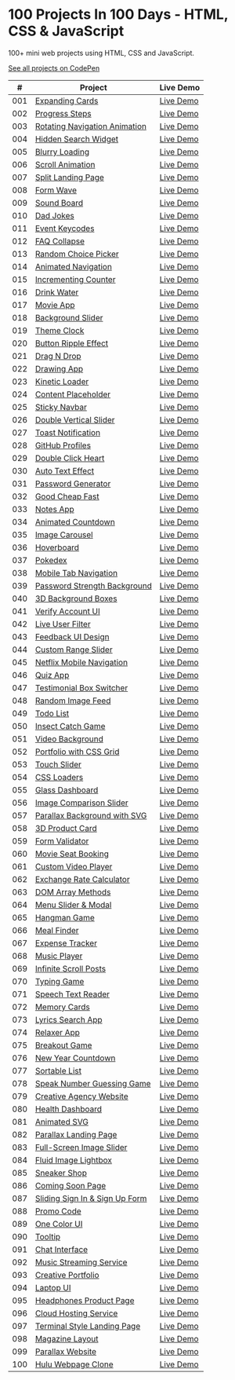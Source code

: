 # 100 Projects In 100 Days - HTML, CSS & JavaScript

100+ mini web projects using HTML, CSS and JavaScript.

[See all projects on CodePen](https://codepen.io/collection/DKLgmm?grid_type=grid&sort_by=item_created_at)

|  #  | Project                                                                                                                                  | Live Demo                                                |
| :-: | ---------------------------------------------------------------------------------------------------------------------------------------- | -------------------------------------------------------- |
| 001 | [Expanding Cards](https://github.com/solygambas/html-css-fifty-projects/tree/master/001-expanding%20cards)                               | [Live Demo](https://codepen.io/solygambas/full/qBaMWjE)  |
| 002 | [Progress Steps](https://github.com/solygambas/html-css-fifty-projects/tree/master/002-progress%20steps)                                 | [Live Demo](https://codepen.io/solygambas/full/VwKGzzg)  |
| 003 | [Rotating Navigation Animation](https://github.com/solygambas/html-css-fifty-projects/tree/master/003-rotating%20navigation)             | [Live Demo](https://codepen.io/solygambas/full/jOMvZqY)  |
| 004 | [Hidden Search Widget](https://github.com/solygambas/html-css-fifty-projects/tree/master/004-hidden%20search%20widget)                   | [Live Demo](https://codepen.io/solygambas/full/mdrzdPB)  |
| 005 | [Blurry Loading](https://github.com/solygambas/html-css-fifty-projects/tree/master/005-blurry%20loading)                                 | [Live Demo](https://codepen.io/solygambas/full/WNGaNgB)  |
| 006 | [Scroll Animation](https://github.com/solygambas/html-css-fifty-projects/tree/master/006-scroll%20animation)                             | [Live Demo](https://codepen.io/solygambas/full/JjRmoWL)  |
| 007 | [Split Landing Page](https://github.com/solygambas/html-css-fifty-projects/tree/master/007-split%20landing%20page)                       | [Live Demo](https://codepen.io/solygambas/full/KKgGdmY)  |
| 008 | [Form Wave](https://github.com/solygambas/html-css-fifty-projects/tree/master/008-form%20wave%20animation)                               | [Live Demo](https://codepen.io/solygambas/full/Exgdegm)  |
| 009 | [Sound Board](https://github.com/solygambas/html-css-fifty-projects/tree/master/009-sound%20board)                                       | [Live Demo](https://codepen.io/solygambas/full/oNzaPQa)  |
| 010 | [Dad Jokes](https://github.com/solygambas/html-css-fifty-projects/tree/master/010-dad%20jokes)                                           | [Live Demo](https://codepen.io/solygambas/full/gOwBQZK)  |
| 011 | [Event Keycodes](https://github.com/solygambas/html-css-fifty-projects/tree/master/011-event%20KeyCodes)                                 | [Live Demo](https://codepen.io/solygambas/full/zYKmypd)  |
| 012 | [FAQ Collapse](https://github.com/solygambas/html-css-fifty-projects/tree/master/012-FAQ%20collapse)                                     | [Live Demo](https://codepen.io/solygambas/full/ExgdqWm)  |
| 013 | [Random Choice Picker](https://github.com/solygambas/html-css-fifty-projects/tree/master/013-random%20choice%20picker)                   | [Live Demo](https://codepen.io/solygambas/full/eYdQgqN)  |
| 014 | [Animated Navigation](https://github.com/solygambas/html-css-fifty-projects/tree/master/014-animated%20navigation)                       | [Live Demo](https://codepen.io/solygambas/full/KKgrWGz)  |
| 015 | [Incrementing Counter](https://github.com/solygambas/html-css-fifty-projects/tree/master/015-incrementing%20counter)                     | [Live Demo](https://codepen.io/solygambas/full/qBaQmeW)  |
| 016 | [Drink Water](https://github.com/solygambas/html-css-fifty-projects/tree/master/016-drink%20water)                                       | [Live Demo](https://codepen.io/solygambas/full/yLaQoJy)  |
| 017 | [Movie App](https://github.com/solygambas/html-css-fifty-projects/tree/master/017-movie%20app)                                           | [Live Demo](https://codepen.io/solygambas/full/mdrabXd)  |
| 018 | [Background Slider](https://github.com/solygambas/html-css-fifty-projects/tree/master/018-background%20slider)                           | [Live Demo](https://codepen.io/solygambas/full/OJRrVbJ)  |
| 019 | [Theme Clock](https://github.com/solygambas/html-css-fifty-projects/tree/master/019-theme%20clock)                                       | [Live Demo](https://codepen.io/solygambas/full/MWjZrZy)  |
| 020 | [Button Ripple Effect](https://github.com/solygambas/html-css-fifty-projects/tree/master/020-button%20ripple%20effect)                   | [Live Demo](https://codepen.io/solygambas/full/oNzJdWw)  |
| 021 | [Drag N Drop](https://github.com/solygambas/html-css-fifty-projects/tree/master/021-drag%20n%20drop)                                     | [Live Demo](https://codepen.io/solygambas/full/RwGEyme)  |
| 022 | [Drawing App](https://github.com/solygambas/html-css-fifty-projects/tree/master/022-drawing%20app)                                       | [Live Demo](https://codepen.io/solygambas/full/wvzREMx)  |
| 023 | [Kinetic Loader](https://github.com/solygambas/html-css-fifty-projects/tree/master/023-kinetic%20loader)                                 | [Live Demo](https://codepen.io/solygambas/full/JjRwVLW)  |
| 024 | [Content Placeholder](https://github.com/solygambas/html-css-fifty-projects/tree/master/024-content%20placeholder)                       | [Live Demo](https://codepen.io/solygambas/full/ExgGzaX)  |
| 025 | [Sticky Navbar](https://github.com/solygambas/html-css-fifty-projects/tree/master/025-sticky%20navigation)                               | [Live Demo](https://codepen.io/solygambas/full/VwKqJmw/) |
| 026 | [Double Vertical Slider](https://github.com/solygambas/html-css-fifty-projects/tree/master/026-double%20vertical%20slider)               | [Live Demo](https://codepen.io/solygambas/full/wvzNwqB)  |
| 027 | [Toast Notification](https://github.com/solygambas/html-css-fifty-projects/tree/master/027-toast%20notification)                         | [Live Demo](https://codepen.io/solygambas/full/YzGBNgW)  |
| 028 | [GitHub Profiles](https://github.com/solygambas/html-css-fifty-projects/tree/master/028-github%20profiles)                               | [Live Demo](https://codepen.io/solygambas/full/GRjzmVR)  |
| 029 | [Double Click Heart](https://github.com/solygambas/html-css-fifty-projects/tree/master/029-double%20click%20heart)                       | [Live Demo](https://codepen.io/solygambas/full/XWjOaOK)  |
| 030 | [Auto Text Effect](https://github.com/solygambas/html-css-fifty-projects/tree/master/030-auto%20text%20effect)                           | [Live Demo](https://codepen.io/solygambas/full/JjRxrbM)  |
| 031 | [Password Generator](https://github.com/solygambas/html-css-fifty-projects/tree/master/031-password%20generator)                         | [Live Demo](https://codepen.io/solygambas/full/rNMRvWb)  |
| 032 | [Good Cheap Fast](https://github.com/solygambas/html-css-fifty-projects/tree/master/032-good%20cheap%20fast)                             | [Live Demo](https://codepen.io/solygambas/full/QWKoxwP)  |
| 033 | [Notes App](https://github.com/solygambas/html-css-fifty-projects/tree/master/033-notes%20app)                                           | [Live Demo](https://codepen.io/solygambas/full/qBavQog)  |
| 034 | [Animated Countdown](https://github.com/solygambas/html-css-fifty-projects/tree/master/034-animated%20countdown)                         | [Live Demo](https://codepen.io/solygambas/full/vYXPbYW)  |
| 035 | [Image Carousel](https://github.com/solygambas/html-css-fifty-projects/tree/master/035-image%20carousel)                                 | [Live Demo](https://codepen.io/solygambas/full/zYKbQZK)  |
| 036 | [Hoverboard](https://github.com/solygambas/html-css-fifty-projects/tree/master/036-hoverboard)                                           | [Live Demo](https://codepen.io/solygambas/full/OJRqYKK)  |
| 037 | [Pokedex](https://github.com/solygambas/html-css-fifty-projects/tree/master/037-pokedex)                                                 | [Live Demo](https://codepen.io/solygambas/full/gOwygyP)  |
| 038 | [Mobile Tab Navigation](https://github.com/solygambas/html-css-fifty-projects/tree/master/038-mobile%20tab%20navigation)                 | [Live Demo](https://codepen.io/solygambas/full/eYdoexM)  |
| 039 | [Password Strength Background](https://github.com/solygambas/html-css-fifty-projects/tree/master/039-password%20strength%20background)   | [Live Demo](https://codepen.io/solygambas/full/YzGMYzz)  |
| 040 | [3D Background Boxes](https://github.com/solygambas/html-css-fifty-projects/tree/master/040-3d%20boxes%20background)                     | [Live Demo](https://codepen.io/solygambas/full/zYKXpBe)  |
| 041 | [Verify Account UI](https://github.com/solygambas/html-css-fifty-projects/tree/master/041-verify%20account%20UI)                         | [Live Demo](https://codepen.io/solygambas/full/KKgYZWR)  |
| 042 | [Live User Filter](https://github.com/solygambas/html-css-fifty-projects/tree/master/042-live%20user%20filter)                           | [Live Demo](https://codepen.io/solygambas/full/OJRGzjg)  |
| 043 | [Feedback UI Design](https://github.com/solygambas/html-css-fifty-projects/tree/master/043-feedback%20UI%20design)                       | [Live Demo](https://codepen.io/solygambas/full/PoGgEOm)  |
| 044 | [Custom Range Slider](https://github.com/solygambas/html-css-fifty-projects/tree/master/044-custom%20range%20slider)                     | [Live Demo](https://codepen.io/solygambas/full/WNGBrjZ)  |
| 045 | [Netflix Mobile Navigation](https://github.com/solygambas/html-css-fifty-projects/tree/master/045-netflix%20mobile%20navigation)         | [Live Demo](https://codepen.io/solygambas/full/NWRVxgv)  |
| 046 | [Quiz App](https://github.com/solygambas/html-css-fifty-projects/tree/master/046-quiz%20app)                                             | [Live Demo](https://codepen.io/solygambas/full/PoGvZEW)  |
| 047 | [Testimonial Box Switcher](https://github.com/solygambas/html-css-fifty-projects/tree/master/047-testimonial%20box%20switcher)           | [Live Demo](https://codepen.io/solygambas/full/ExgzPRz)  |
| 048 | [Random Image Feed](https://github.com/solygambas/html-css-fifty-projects/tree/master/048-random%20image%20generator)                    | [Live Demo](https://codepen.io/solygambas/full/eYdaJQx)  |
| 049 | [Todo List](https://github.com/solygambas/html-css-fifty-projects/tree/master/049-todo%20list)                                           | [Live Demo](https://codepen.io/solygambas/full/eYdaJoo)  |
| 050 | [Insect Catch Game](https://github.com/solygambas/html-css-fifty-projects/tree/master/050-insect%20catch%20game)                         | [Live Demo](https://codepen.io/solygambas/full/oNzRbKx)  |
| 051 | [Video Background](https://github.com/solygambas/html-css-fifty-projects/tree/master/051-video%20background)                             | [Live Demo](https://codepen.io/solygambas/full/oNYNLwL)  |
| 052 | [Portfolio with CSS Grid](https://github.com/solygambas/html-css-fifty-projects/tree/master/052-portfolio%20grid)                        | [Live Demo](https://codepen.io/solygambas/full/MWbKzzO)  |
| 053 | [Touch Slider](https://github.com/solygambas/html-css-fifty-projects/tree/master/053-touch%20slider)                                     | [Live Demo](https://codepen.io/solygambas/full/QWGEyLK)  |
| 054 | [CSS Loaders](https://github.com/solygambas/html-css-fifty-projects/tree/master/054-css%20loaders)                                       | [Live Demo](https://codepen.io/solygambas/full/QWGdgaZ)  |
| 055 | [Glass Dashboard](https://github.com/solygambas/html-css-fifty-projects/tree/master/055-glass%20dashboard)                               | [Live Demo](https://codepen.io/solygambas/full/oNYpQMo)  |
| 056 | [Image Comparison Slider](https://github.com/solygambas/html-css-fifty-projects/tree/master/056-image%20comparison%20slider)             | [Live Demo](https://codepen.io/solygambas/full/RwoMLYW)  |
| 057 | [Parallax Background with SVG](https://github.com/solygambas/html-css-fifty-projects/tree/master/057-parallax%20background%20svg)        | [Live Demo](https://codepen.io/solygambas/full/vYyjjbz)  |
| 058 | [3D Product Card](https://github.com/solygambas/html-css-fifty-projects/tree/master/058-3D%20product%20card)                             | [Live Demo](https://codepen.io/solygambas/full/wvoXWPq)  |
| 059 | [Form Validator](https://github.com/solygambas/html-css-fifty-projects/tree/master/059-form%20validator)                                 | [Live Demo](https://codepen.io/solygambas/full/MWbPJjb)  |
| 060 | [Movie Seat Booking](https://github.com/solygambas/html-css-fifty-projects/tree/master/060-movie%20seat%20booking)                       | [Live Demo](https://codepen.io/solygambas/full/xxRQEOy)  |
| 061 | [Custom Video Player](https://github.com/solygambas/html-css-fifty-projects/tree/master/061-custom%20video%20player)                     | [Live Demo](https://codepen.io/solygambas/full/mdOQadY)  |
| 062 | [Exchange Rate Calculator](https://github.com/solygambas/html-css-fifty-projects/tree/master/062-exchange%20rate%20calculator)           | [Live Demo](https://codepen.io/solygambas/full/abBPJBG)  |
| 063 | [DOM Array Methods](https://github.com/solygambas/html-css-fifty-projects/tree/master/063-DOM%20array%20methods)                         | [Live Demo](https://codepen.io/solygambas/full/NWbeXYR)  |
| 064 | [Menu Slider & Modal](https://github.com/solygambas/html-css-fifty-projects/tree/master/064-menu%20slider%20modal)                       | [Live Demo](https://codepen.io/solygambas/full/MWbLeKd)  |
| 065 | [Hangman Game](https://github.com/solygambas/html-css-fifty-projects/tree/master/065-hangman%20game)                                     | [Live Demo](https://codepen.io/solygambas/full/MWbLEYr)  |
| 066 | [Meal Finder](https://github.com/solygambas/html-css-fifty-projects/tree/master/066-meal%20finder)                                       | [Live Demo](https://codepen.io/solygambas/full/dyOagYE)  |
| 067 | [Expense Tracker](https://github.com/solygambas/html-css-fifty-projects/tree/master/067-expense%20tracker)                               | [Live Demo](https://codepen.io/solygambas/full/OJbqyro)  |
| 068 | [Music Player](https://github.com/solygambas/html-css-fifty-projects/tree/master/068-music%20player)                                     | [Live Demo](https://codepen.io/solygambas/full/LYbaZNG)  |
| 069 | [Infinite Scroll Posts](https://github.com/solygambas/html-css-fifty-projects/tree/master/069-infinite%20scroll%20posts)                 | [Live Demo](https://codepen.io/solygambas/full/qBqvyEB)  |
| 070 | [Typing Game](https://github.com/solygambas/html-css-fifty-projects/tree/master/070-typing%20game)                                       | [Live Demo](https://codepen.io/solygambas/full/wvoOQvq)  |
| 071 | [Speech Text Reader](https://github.com/solygambas/html-css-fifty-projects/tree/master/071-speech%20text%20reader)                       | [Live Demo](https://codepen.io/solygambas/full/QWGPLVM)  |
| 072 | [Memory Cards](https://github.com/solygambas/html-css-fifty-projects/tree/master/072-memory%20cards)                                     | [Live Demo](https://codepen.io/solygambas/full/oNYOqjv)  |
| 073 | [Lyrics Search App](https://github.com/solygambas/html-css-fifty-projects/tree/master/073-lyrics%20search%20app)                         | [Live Demo](https://codepen.io/solygambas/full/ExNzPKV)  |
| 074 | [Relaxer App](https://github.com/solygambas/html-css-fifty-projects/tree/master/074-relaxer%20app)                                       | [Live Demo](https://codepen.io/solygambas/full/wvobMzE)  |
| 075 | [Breakout Game](https://github.com/solygambas/html-css-fifty-projects/tree/master/075-breakout%20game)                                   | [Live Demo](https://codepen.io/solygambas/full/oNYrNKj)  |
| 076 | [New Year Countdown](https://github.com/solygambas/html-css-fifty-projects/tree/master/076-new%20year%20countdown)                       | [Live Demo](https://codepen.io/solygambas/full/rNWEaBb)  |
| 077 | [Sortable List](https://github.com/solygambas/html-css-fifty-projects/tree/master/077-sortable%20list)                                   | [Live Demo](https://codepen.io/solygambas/full/qBqzEdO)  |
| 078 | [Speak Number Guessing Game](https://github.com/solygambas/html-css-fifty-projects/tree/master/078-speak%20number%20guessing%20game)     | [Live Demo](https://codepen.io/solygambas/full/jOVjEre)  |
| 079 | [Creative Agency Website](https://github.com/solygambas/html-css-fifty-projects/tree/master/079-creative%20agency%20website)             | [Live Demo](https://codepen.io/solygambas/full/LYbKoRj)  |
| 080 | [Health Dashboard](https://github.com/solygambas/html-css-fifty-projects/tree/master/080-health%20dashboard)                             | [Live Demo](https://codepen.io/solygambas/full/XWNvEKz)  |
| 081 | [Animated SVG](https://github.com/solygambas/html-css-fifty-projects/tree/master/081-animated%20SVG)                                     | [Live Demo](https://codepen.io/solygambas/full/vYyoVWR)  |
| 082 | [Parallax Landing Page](https://github.com/solygambas/html-css-fifty-projects/tree/master/082-parallax%20landing%20page)                 | [Live Demo](https://codepen.io/solygambas/full/ExZxxRo)  |
| 083 | [Full-Screen Image Slider](https://github.com/solygambas/html-css-fifty-projects/tree/master/083-full%20screen%20image%20slider)         | [Live Demo](https://codepen.io/solygambas/full/JjEoEdb)  |
| 084 | [Fluid Image Lightbox](https://github.com/solygambas/html-css-fifty-projects/tree/master/084-fluid%20image%20lightbox)                   | [Live Demo](https://codepen.io/solygambas/full/MWJKpwg)  |
| 085 | [Sneaker Shop](https://github.com/solygambas/html-css-fifty-projects/tree/master/085-sneaker%20shop)                                     | [Live Demo](https://codepen.io/solygambas/full/KKazqNZ)  |
| 086 | [Coming Soon Page](https://github.com/solygambas/html-css-fifty-projects/tree/master/086-coming%20soon%20page)                           | [Live Demo](https://codepen.io/solygambas/full/bGgwNaM)  |
| 087 | [Sliding Sign In & Sign Up Form](https://github.com/solygambas/html-css-fifty-projects/tree/master/087-sliding%20signin%20signup%20form) | [Live Demo](https://codepen.io/solygambas/full/bGgwoGm)  |
| 088 | [Promo Code](https://github.com/solygambas/html-css-fifty-projects/tree/master/088-promo%20code)                                         | [Live Demo](https://codepen.io/solygambas/full/wvggBXe)  |
| 089 | [One Color UI](https://github.com/solygambas/html-css-fifty-projects/tree/master/089-one%20color%20UI)                                   | [Live Demo](https://codepen.io/solygambas/full/NWdpPqx)  |
| 090 | [Tooltip](https://github.com/solygambas/html-css-fifty-projects/tree/master/090-tooltip)                                                 | [Live Demo](https://codepen.io/solygambas/full/YzNgzMb)  |
| 091 | [Chat Interface](https://github.com/solygambas/html-css-fifty-projects/tree/master/091-chat%20interface)                                 | [Live Demo](https://codepen.io/solygambas/full/MWJxaOJ)  |
| 092 | [Music Streaming Service](https://github.com/solygambas/html-css-fifty-projects/tree/master/092-music%20streaming%20service)             | [Live Demo](https://codepen.io/solygambas/full/qBRvLmg)  |
| 093 | [Creative Portfolio](https://github.com/solygambas/html-css-fifty-projects/tree/master/093-creative%20portfolio)                         | [Live Demo](https://codepen.io/solygambas/full/zYNbgxR)  |
| 094 | [Laptop UI](https://github.com/solygambas/html-css-fifty-projects/tree/master/094-laptop%20UI)                                           | [Live Demo](https://codepen.io/solygambas/full/eYgoxMo)  |
| 095 | [Headphones Product Page](https://github.com/solygambas/html-css-fifty-projects/tree/master/095-headphones%20product%20page)             | [Live Demo](https://codepen.io/solygambas/full/KKaLmEr)  |
| 096 | [Cloud Hosting Service](https://github.com/solygambas/html-css-fifty-projects/tree/master/096-cloud%20hosting%20service)                 | [Live Demo](https://codepen.io/solygambas/full/oNBrXYr)  |
| 097 | [Terminal Style Landing Page](https://github.com/solygambas/html-css-fifty-projects/tree/master/097-terminal%20style%20landing%20page)   | [Live Demo](https://codepen.io/solygambas/full/BaWvXLG)  |
| 098 | [Magazine Layout](https://github.com/solygambas/html-css-fifty-projects/tree/master/098-magazine%20layout)                               | [Live Demo](https://codepen.io/solygambas/full/OJpGMyj)  |
| 099 | [Parallax Website](https://github.com/solygambas/html-css-fifty-projects/tree/master/099-parallax%20website)                             | [Live Demo](https://codepen.io/solygambas/full/poeBdPr)  |
| 100 | [Hulu Webpage Clone](https://github.com/solygambas/html-css-fifty-projects/tree/master/100-hulu%20webpage%20clone)                       | [Live Demo](https://codepen.io/solygambas/full/rNmmqBy)  |


